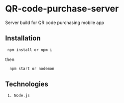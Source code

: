 # QR-code-purchase-server

Server build for QR code purchasing mobile app

## Installation

```bash
 npm install or npm i 
```
then

```bash
  npm start or nodemon
```

## Technologies

```bash
 1. Node.js 
```


